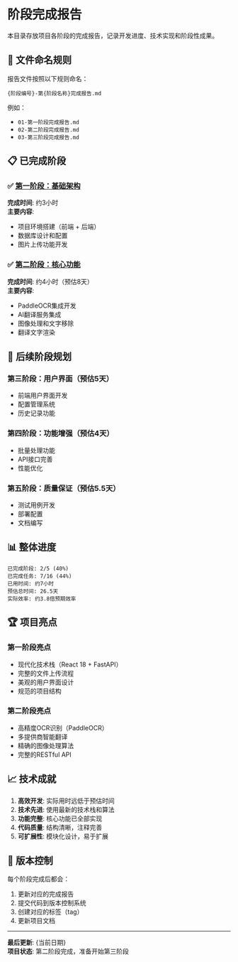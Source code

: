 # 阶段完成报告

本目录存放项目各阶段的完成报告，记录开发进度、技术实现和阶段性成果。

## 📁 文件命名规则

报告文件按照以下规则命名：
```
{阶段编号}-第{阶段名称}完成报告.md
```

例如：
- `01-第一阶段完成报告.md`
- `02-第二阶段完成报告.md`
- `03-第三阶段完成报告.md`

## 📋 已完成阶段

### ✅ [第一阶段：基础架构](./01-第一阶段完成报告.md)
**完成时间**: 约3小时  
**主要内容**:
- 项目环境搭建（前端 + 后端）
- 数据库设计和配置
- 图片上传功能开发

### ✅ [第二阶段：核心功能](./02-第二阶段完成报告.md)
**完成时间**: 约4小时（预估8天）  
**主要内容**:
- PaddleOCR集成开发
- AI翻译服务集成
- 图像处理和文字移除
- 翻译文字渲染

## 🎯 后续阶段规划

### 第三阶段：用户界面（预估5天）
- 前端用户界面开发
- 配置管理系统
- 历史记录功能

### 第四阶段：功能增强（预估4天）
- 批量处理功能
- API接口完善
- 性能优化

### 第五阶段：质量保证（预估5.5天）
- 测试用例开发
- 部署配置
- 文档编写

## 📊 整体进度

```
已完成阶段: 2/5 (40%)
已完成任务: 7/16 (44%)
已用时间: 约7小时
预估总时间: 26.5天
实际效率: 约3.8倍预期效率
```

## 🏆 项目亮点

### 第一阶段亮点
- 现代化技术栈（React 18 + FastAPI）
- 完整的文件上传流程
- 美观的用户界面设计
- 规范的项目结构

### 第二阶段亮点
- 高精度OCR识别（PaddleOCR）
- 多提供商智能翻译
- 精确的图像处理算法
- 完整的RESTful API

## 📈 技术成就

1. **高效开发**: 实际用时远低于预估时间
2. **技术先进**: 使用最新的技术栈和算法
3. **功能完整**: 核心功能已全部实现
4. **代码质量**: 结构清晰，注释完善
5. **可扩展性**: 模块化设计，易于扩展

## 🔄 版本控制

每个阶段完成后都会：
1. 更新对应的完成报告
2. 提交代码到版本控制系统
3. 创建对应的标签（tag）
4. 更新项目文档

---

**最后更新**: {当前日期}  
**项目状态**: 第二阶段完成，准备开始第三阶段 